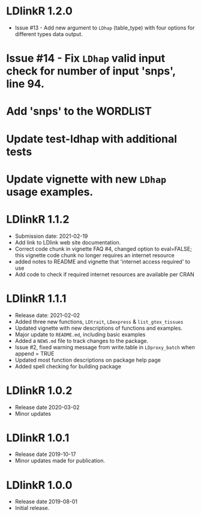 # LDlinkR 1.2.0
* Issue #13 - Add new argument to `LDhap` (table_type) with four options for different types data output.
# Issue #14 - Fix `LDhap` valid input check for number of input 'snps', line 94.
# Add 'snps' to the WORDLIST
# Update test-ldhap with additional tests
# Update vignette with new `LDhap` usage examples.

# LDlinkR 1.1.2
* Submission date: 2021-02-19
* Add link to LDlink web site documentation.
* Correct code chunk in vignette FAQ #4, changed option to eval=FALSE; this vignette code chunk no longer requires an internet resource
* added notes to README and vignette that 'internet access required' to use
* Add code to check if required internet resources are available per CRAN

# LDlinkR 1.1.1
* Release date: 2021-02-02
* Added three new functions, `LDtrait`, `LDexpress` & `list_gtex_tissues`
* Updated vignette with new descriptions of functions and examples.
* Major update to `README.md`, including basic examples
* Added a `NEWS.md` file to track changes to the package.
* Issue #2, fixed warning message from write.table in `LDproxy_batch` when append = TRUE
* Updated most function descriptions on package help page
* Added spell checking for building package

# LDlinkR 1.0.2
* Release date 2020-03-02
* Minor updates

# LDlinkR 1.0.1
* Release date 2019-10-17
* Minor updates made for publication.

# LDlinkR 1.0.0
* Release date 2019-08-01
* Initial release.
